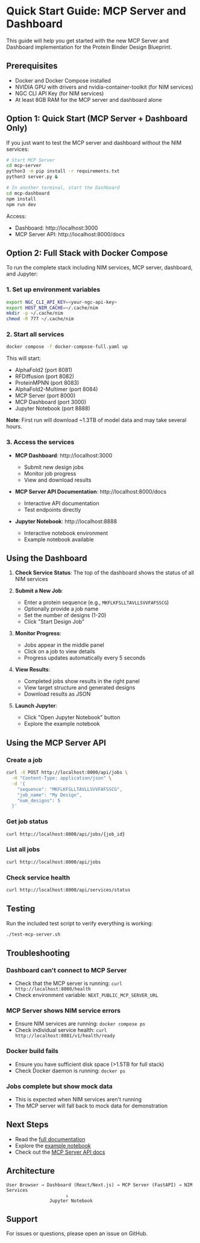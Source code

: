 # Quick Start Guide: MCP Server and Dashboard

This guide will help you get started with the new MCP Server and Dashboard implementation for the Protein Binder Design Blueprint.

## Prerequisites

- Docker and Docker Compose installed
- NVIDIA GPU with drivers and nvidia-container-toolkit (for NIM services)
- NGC CLI API Key (for NIM services)
- At least 8GB RAM for the MCP server and dashboard alone

## Option 1: Quick Start (MCP Server + Dashboard Only)

If you just want to test the MCP server and dashboard without the NIM services:

```bash
# Start MCP Server
cd mcp-server
python3 -m pip install -r requirements.txt
python3 server.py &

# In another terminal, start the Dashboard
cd mcp-dashboard
npm install
npm run dev
```

Access:
- Dashboard: http://localhost:3000
- MCP Server API: http://localhost:8000/docs

## Option 2: Full Stack with Docker Compose

To run the complete stack including NIM services, MCP server, dashboard, and Jupyter:

### 1. Set up environment variables

```bash
export NGC_CLI_API_KEY=<your-ngc-api-key>
export HOST_NIM_CACHE=~/.cache/nim
mkdir -p ~/.cache/nim
chmod -R 777 ~/.cache/nim
```

### 2. Start all services

```bash
docker compose -f docker-compose-full.yaml up
```

This will start:
- AlphaFold2 (port 8081)
- RFDiffusion (port 8082)
- ProteinMPNN (port 8083)
- AlphaFold2-Multimer (port 8084)
- MCP Server (port 8000)
- MCP Dashboard (port 3000)
- Jupyter Notebook (port 8888)

**Note**: First run will download ~1.3TB of model data and may take several hours.

### 3. Access the services

- **MCP Dashboard**: http://localhost:3000
  - Submit new design jobs
  - Monitor job progress
  - View and download results
  
- **MCP Server API Documentation**: http://localhost:8000/docs
  - Interactive API documentation
  - Test endpoints directly
  
- **Jupyter Notebook**: http://localhost:8888
  - Interactive notebook environment
  - Example notebook available

## Using the Dashboard

1. **Check Service Status**: The top of the dashboard shows the status of all NIM services

2. **Submit a New Job**:
   - Enter a protein sequence (e.g., `MKFLKFSLLTAVLLSVVFAFSSCG`)
   - Optionally provide a job name
   - Set the number of designs (1-20)
   - Click "Start Design Job"

3. **Monitor Progress**:
   - Jobs appear in the middle panel
   - Click on a job to view details
   - Progress updates automatically every 5 seconds

4. **View Results**:
   - Completed jobs show results in the right panel
   - View target structure and generated designs
   - Download results as JSON

5. **Launch Jupyter**:
   - Click "Open Jupyter Notebook" button
   - Explore the example notebook

## Using the MCP Server API

### Create a job
```bash
curl -X POST http://localhost:8000/api/jobs \
  -H "Content-Type: application/json" \
  -d '{
    "sequence": "MKFLKFSLLTAVLLSVVFAFSSCG",
    "job_name": "My Design",
    "num_designs": 5
  }'
```

### Get job status
```bash
curl http://localhost:8000/api/jobs/{job_id}
```

### List all jobs
```bash
curl http://localhost:8000/api/jobs
```

### Check service health
```bash
curl http://localhost:8000/api/services/status
```

## Testing

Run the included test script to verify everything is working:

```bash
./test-mcp-server.sh
```

## Troubleshooting

### Dashboard can't connect to MCP Server
- Check that the MCP server is running: `curl http://localhost:8000/health`
- Check environment variable: `NEXT_PUBLIC_MCP_SERVER_URL`

### MCP Server shows NIM service errors
- Ensure NIM services are running: `docker compose ps`
- Check individual service health: `curl http://localhost:8081/v1/health/ready`

### Docker build fails
- Ensure you have sufficient disk space (>1.5TB for full stack)
- Check Docker daemon is running: `docker ps`

### Jobs complete but show mock data
- This is expected when NIM services aren't running
- The MCP server will fall back to mock data for demonstration

## Next Steps

- Read the [full documentation](DOCKER_MCP_README.md)
- Explore the [example notebook](src/protein-binder-design.ipynb)
- Check out the [MCP Server API docs](http://localhost:8000/docs)

## Architecture

```
User Browser → Dashboard (React/Next.js) → MCP Server (FastAPI) → NIM Services
                      ↓
                Jupyter Notebook
```

## Support

For issues or questions, please open an issue on GitHub.
